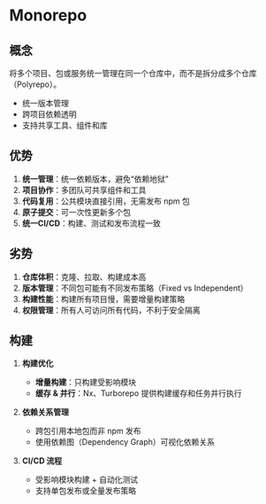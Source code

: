 # Monorepo

## 概念

将多个项目、包或服务统一管理在同一个仓库中，而不是拆分成多个仓库（Polyrepo）。

- 统一版本管理
- 跨项目依赖透明
- 支持共享工具、组件和库


## 优势

1. **统一管理**：统一依赖版本，避免“依赖地狱”
2. **项目协作**：多团队可共享组件和工具
3. **代码复用**：公共模块直接引用，无需发布 npm 包
4. **原子提交**：可一次性更新多个包
5. **统一CI/CD**：构建、测试和发布流程一致

## 劣势

1. **仓库体积**：克隆、拉取、构建成本高
2. **版本管理**：不同包可能有不同发布策略（Fixed vs Independent）
3. **构建性能**：构建所有项目慢，需要增量构建策略
4. **权限管理**：所有人可访问所有代码，不利于安全隔离

## 构建

1. **构建优化**

   * **增量构建**：只构建受影响模块
   * **缓存 & 并行**：Nx、Turborepo 提供构建缓存和任务并行执行

2. **依赖关系管理**

   * 跨包引用本地包而非 npm 发布
   * 使用依赖图（Dependency Graph）可视化依赖关系

3. **CI/CD 流程**

   * 受影响模块构建 + 自动化测试
   * 支持单包发布或全量发布策略
